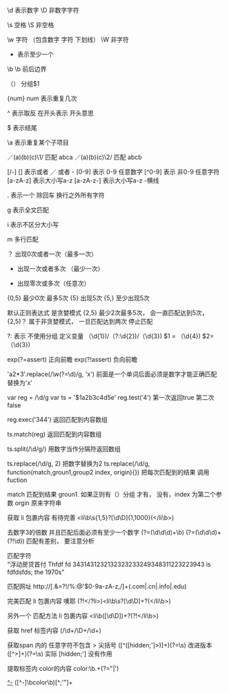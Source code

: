 
\d  表示数字
\D  非数字字符

\s  空格
\S   非空格


\w   字符 （包含数字 字符 下划线）
\W   非字符

+  表示至少一个

\b \b 前后边界

（） 分组$1

{num}  num 表示重复几次 

^ 表示取反 在开头表示 开头意思

$ 表示结尾

\a  表示重复某个子项目

／(a)(b)(c)\1/  匹配 abca
／(a)(b)(c)\2/  匹配 abcb

[/-]  [] 表示或者   ／ 或者 -
[0-9] 表示 0-9 任意数字
[^0-9] 表示 非0-9 任意字符
[a-zA-z] 表示大小写a-z
[a-zA-z-] 表示大小写a-z -横线

. 表示一个 除回车 换行之外所有字符

g 表示全文匹配

i 表示不区分大小写

m 多行匹配

？ 出现0次或者一次（最多一次）

+ 出现一次或者多次 （最少一次）

* 出现零次或多次（任意次）

{0,5} 最少0次 最多5次
{5} 出现5次
{5,} 至少出现5次

默认正则表达式 是贪婪模式  {2,5} 最少2次最多5次， 会一直匹配达到5次， 
{2,5)？  属于非贪婪模式， 一旦匹配达到两次 停止匹配

?: 表示 不使用分组 定义变量   （\d{1})/（?:\d{2})/（\d{3})   $1 =  （\d{4})  $2= （\d{3}) 

exp(?=assert)  正向前瞻
exp(?!assert) 负向前瞻

'a2*3'.replace(/\w(?=\d)/g, 'x')  前面是一个单词后面必须是数字才能正确匹配 替换为'x'

var reg = /\d/g
var ts = '$1a2b3c4d5e'
reg.test('4')  第一次返回true  第二次 false 

reg.exec('344')  返回匹配到内容数组

ts.match(reg) 返回匹配到内容数组

ts.split(/\d/g/)  用数字当作分隔符返回数组

ts.replace(/\d/g, 2) 把数字替换为2
ts.replace(/\d/g, function(match,groun1,group2 index, origin){}) 把每次匹配到的结果 
调用fuction

match 匹配到结果
groun1.  如果正则有（）分组 才有， 没有，index 为第二个参数
orgin 原来字符串


获取 li 包裹内容 有待完善
<li\b\s{1,5}?[\d\D]{1,1000}(<\/li\b>)

去数字3的倍数 并且匹配后面必须有至少一个数字
(?=(\d\d\d)+\b)
(?=(\d\d\d)+(?!\d))  匹配有差别， 要注意分析

匹配字符  
"浮动房贷首付 Thfdf  fd   3431431232132323233249348311223223943 is  fdfdsfds;
 the 1970s"

 匹配网址
 http://[\.&=?!/%:@'$0-9a-zA-z,/]+(.com|.cn|.info|.edu)

 完美匹配 li 包裹内容 噢耶
 (?!</?li>)<li\b\s?[\d\D]+?(<\/li\b>)

 另外一个 匹配方法 li 包裹内容
 <li\b([\d\D])+?</li>(?!</li\b>)

获取 href 标签内容
(/\d+/\D+/\d+)

获取span 内的  任意字符不包含 > 尖括号
([^([hidden;']>)]+)(?=</span>\s)
改进版本
([^>]+)(?=</span>\s)   实际 [hidden;']  没有作用


提取标签内 color的内容
color:\b.+(?="|')

[^-](color:[^"';]+)
([^-]\bcolor\b)[^;'"]+

